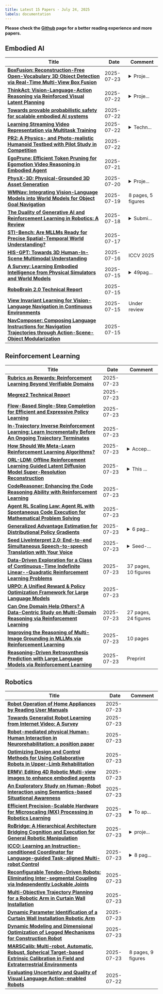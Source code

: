 ```yaml
---
title: Latest 15 Papers - July 24, 2025
labels: documentation
---
```

**Please check the [Github](https://github.com/zezhishao/MTS_Daily_ArXiv) page for a better reading experience and more papers.**

## Embodied AI
| **Title** | **Date** | **Comment** |
| --- | --- | --- |
| **[BoxFusion: Reconstruction-Free Open-Vocabulary 3D Object Detection via Real-Time Multi-View Box Fusion](http://arxiv.org/abs/2506.15610v2)** | 2025-07-23 | <details><summary>Proje...</summary><p>Project page: https://lanlan96.github.io/BoxFusion/</p></details> |
| **[ThinkAct: Vision-Language-Action Reasoning via Reinforced Visual Latent Planning](http://arxiv.org/abs/2507.16815v1)** | 2025-07-22 | <details><summary>Proje...</summary><p>Project page: https://jasper0314-huang.github.io/thinkact-vla/</p></details> |
| **[Towards provable probabilistic safety for scalable embodied AI systems](http://arxiv.org/abs/2506.05171v2)** | 2025-07-22 |  |
| **[Learning Streaming Video Representation via Multitask Training](http://arxiv.org/abs/2504.20041v2)** | 2025-07-22 | <details><summary>Techn...</summary><p>Technical Report. Project Page: https://go2heart.github.io/streamformer</p></details> |
| **[PR2: A Physics- and Photo-realistic Humanoid Testbed with Pilot Study in Competition](http://arxiv.org/abs/2409.01559v2)** | 2025-07-22 |  |
| **[EgoPrune: Efficient Token Pruning for Egomotion Video Reasoning in Embodied Agent](http://arxiv.org/abs/2507.15428v1)** | 2025-07-21 |  |
| **[PhysX-3D: Physical-Grounded 3D Asset Generation](http://arxiv.org/abs/2507.12465v3)** | 2025-07-20 | <details><summary>Proje...</summary><p>Project page: https://physx-3d.github.io/</p></details> |
| **[WMNav: Integrating Vision-Language Models into World Models for Object Goal Navigation](http://arxiv.org/abs/2503.02247v5)** | 2025-07-19 | 8 pages, 5 figures |
| **[The Duality of Generative AI and Reinforcement Learning in Robotics: A Review](http://arxiv.org/abs/2410.16411v2)** | 2025-07-18 | <details><summary>Submi...</summary><p>Submitted for publication to Information Fusion</p></details> |
| **[STI-Bench: Are MLLMs Ready for Precise Spatial-Temporal World Understanding?](http://arxiv.org/abs/2503.23765v6)** | 2025-07-17 |  |
| **[HIS-GPT: Towards 3D Human-In-Scene Multimodal Understanding](http://arxiv.org/abs/2503.12955v2)** | 2025-07-16 | ICCV 2025 |
| **[A Survey: Learning Embodied Intelligence from Physical Simulators and World Models](http://arxiv.org/abs/2507.00917v2)** | 2025-07-15 | <details><summary>49pag...</summary><p>49pages, 25figures, 6tables, github repository avalible in https://github.com/NJU3DV-LoongGroup/Embodied-World-Models-Survey</p></details> |
| **[RoboBrain 2.0 Technical Report](http://arxiv.org/abs/2507.02029v3)** | 2025-07-15 |  |
| **[View Invariant Learning for Vision-Language Navigation in Continuous Environments](http://arxiv.org/abs/2507.08831v2)** | 2025-07-15 | Under review |
| **[NavComposer: Composing Language Instructions for Navigation Trajectories through Action-Scene-Object Modularization](http://arxiv.org/abs/2507.10894v1)** | 2025-07-15 |  |

## Reinforcement Learning
| **Title** | **Date** | **Comment** |
| --- | --- | --- |
| **[Rubrics as Rewards: Reinforcement Learning Beyond Verifiable Domains](http://arxiv.org/abs/2507.17746v1)** | 2025-07-23 |  |
| **[Megrez2 Technical Report](http://arxiv.org/abs/2507.17728v1)** | 2025-07-23 |  |
| **[Flow-Based Single-Step Completion for Efficient and Expressive Policy Learning](http://arxiv.org/abs/2506.21427v2)** | 2025-07-23 |  |
| **[In-Trajectory Inverse Reinforcement Learning: Learn Incrementally Before An Ongoing Trajectory Terminates](http://arxiv.org/abs/2410.15612v7)** | 2025-07-23 |  |
| **[How Should We Meta-Learn Reinforcement Learning Algorithms?](http://arxiv.org/abs/2507.17668v1)** | 2025-07-23 | <details><summary>Accep...</summary><p>Accepted paper at Reinforcement Learning Conference (RLC) 2025</p></details> |
| **[ORL-LDM: Offline Reinforcement Learning Guided Latent Diffusion Model Super-Resolution Reconstruction](http://arxiv.org/abs/2505.10027v2)** | 2025-07-23 | <details><summary>This ...</summary><p>This submission included authors who did not consent to the submission. The paper is being withdrawn until authorship issues are resolved</p></details> |
| **[CodeReasoner: Enhancing the Code Reasoning Ability with Reinforcement Learning](http://arxiv.org/abs/2507.17548v1)** | 2025-07-23 |  |
| **[Agent RL Scaling Law: Agent RL with Spontaneous Code Execution for Mathematical Problem Solving](http://arxiv.org/abs/2505.07773v3)** | 2025-07-23 |  |
| **[Generalized Advantage Estimation for Distributional Policy Gradients](http://arxiv.org/abs/2507.17530v1)** | 2025-07-23 | <details><summary>6 pag...</summary><p>6 pages, 3 figures, published at ACC 2025 Conference</p></details> |
| **[Seed LiveInterpret 2.0: End-to-end Simultaneous Speech-to-speech Translation with Your Voice](http://arxiv.org/abs/2507.17527v1)** | 2025-07-23 | <details><summary>Seed-...</summary><p>Seed-LiveInterpret 2.0 Technical Report</p></details> |
| **[Data-Driven Exploration for a Class of Continuous-Time Indefinite Linear--Quadratic Reinforcement Learning Problems](http://arxiv.org/abs/2507.00358v2)** | 2025-07-23 | 37 pages, 10 figures |
| **[URPO: A Unified Reward & Policy Optimization Framework for Large Language Models](http://arxiv.org/abs/2507.17515v1)** | 2025-07-23 |  |
| **[Can One Domain Help Others? A Data-Centric Study on Multi-Domain Reasoning via Reinforcement Learning](http://arxiv.org/abs/2507.17512v1)** | 2025-07-23 | 27 pages, 24 figures |
| **[Improving the Reasoning of Multi-Image Grounding in MLLMs via Reinforcement Learning](http://arxiv.org/abs/2507.00748v2)** | 2025-07-23 | 10 pages |
| **[Reasoning-Driven Retrosynthesis Prediction with Large Language Models via Reinforcement Learning](http://arxiv.org/abs/2507.17448v1)** | 2025-07-23 | Preprint |

## Robotics
| **Title** | **Date** | **Comment** |
| --- | --- | --- |
| **[Robot Operation of Home Appliances by Reading User Manuals](http://arxiv.org/abs/2505.20424v2)** | 2025-07-23 |  |
| **[Towards Generalist Robot Learning from Internet Video: A Survey](http://arxiv.org/abs/2404.19664v5)** | 2025-07-23 |  |
| **[Robot-mediated physical Human-Human Interaction in Neurorehabilitation: a position paper](http://arxiv.org/abs/2507.17561v1)** | 2025-07-23 |  |
| **[Optimizing Design and Control Methods for Using Collaborative Robots in Upper-Limb Rehabilitation](http://arxiv.org/abs/2407.18661v2)** | 2025-07-23 |  |
| **[ERMV: Editing 4D Robotic Multi-view images to enhance embodied agents](http://arxiv.org/abs/2507.17462v1)** | 2025-07-23 |  |
| **[An Exploratory Study on Human-Robot Interaction using Semantics-based Situational Awareness](http://arxiv.org/abs/2507.17376v1)** | 2025-07-23 |  |
| **[Efficient Precision-Scalable Hardware for Microscaling (MX) Processing in Robotics Learning](http://arxiv.org/abs/2505.22404v2)** | 2025-07-23 | <details><summary>To ap...</summary><p>To appear in 2025 IEEE/ACM International Symposium on Low Power Electronics and Design (ISLPED 2025)</p></details> |
| **[RoBridge: A Hierarchical Architecture Bridging Cognition and Execution for General Robotic Manipulation](http://arxiv.org/abs/2505.01709v3)** | 2025-07-23 | <details><summary>proje...</summary><p>project page: https://abliao.github.io/RoBridge/</p></details> |
| **[ICCO: Learning an Instruction-conditioned Coordinator for Language-guided Task-aligned Multi-robot Control](http://arxiv.org/abs/2503.12122v2)** | 2025-07-23 | <details><summary>8 pag...</summary><p>8 pages, 9 figures, to be published in the 2025 IEEE/RSJ International Conference on Intelligent Robots and Systems</p></details> |
| **[Reconfigurable Tendon-Driven Robots: Eliminating Inter-segmental Coupling via Independently Lockable Joints](http://arxiv.org/abs/2507.17163v1)** | 2025-07-23 |  |
| **[Multi-Objective Trajectory Planning for a Robotic Arm in Curtain Wall Installation](http://arxiv.org/abs/2507.17140v1)** | 2025-07-23 |  |
| **[Dynamic Parameter Identification of a Curtain Wall Installation Robotic Arm](http://arxiv.org/abs/2507.17136v1)** | 2025-07-23 |  |
| **[Dynamic Modeling and Dimensional Optimization of Legged Mechanisms for Construction Robot](http://arxiv.org/abs/2507.17132v1)** | 2025-07-23 |  |
| **[MARSCalib: Multi-robot, Automatic, Robust, Spherical Target-based Extrinsic Calibration in Field and Extraterrestrial Environments](http://arxiv.org/abs/2507.17130v1)** | 2025-07-23 | 8 pages, 9 figures |
| **[Evaluating Uncertainty and Quality of Visual Language Action-enabled Robots](http://arxiv.org/abs/2507.17049v1)** | 2025-07-22 |  |


